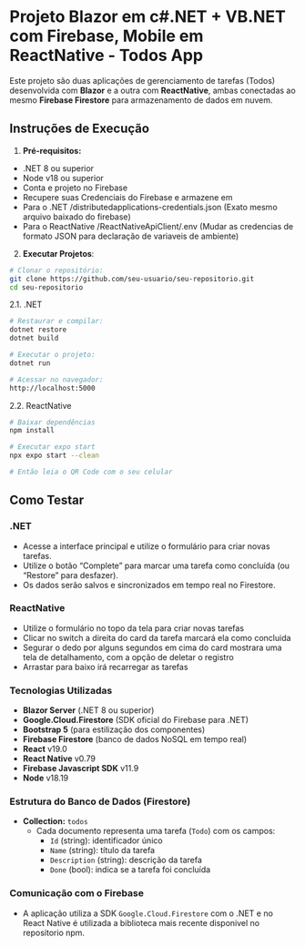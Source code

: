 # Projeto Blazor em c#.NET + VB.NET com Firebase, Mobile em ReactNative - Todos App

Este projeto são duas aplicações de gerenciamento de tarefas (Todos) desenvolvida com **Blazor** e a outra com **ReactNative**, ambas conectadas ao mesmo **Firebase Firestore** para armazenamento de dados em nuvem.

## Instruções de Execução
1. **Pré-requisitos:**
- .NET 8 ou superior
- Node v18 ou superior
- Conta e projeto no Firebase
- Recupere suas Credenciais do Firebase e armazene em
 - Para o .NET /distributedapplications-credentials.json (Exato mesmo arquivo baixado do firebase)
 - Para o ReactNative /ReactNativeApiClient/.env (Mudar as credencias de formato JSON para declaração de variaveis de ambiente)

2. **Executar Projetos**:
```bash
# Clonar o repositório:
git clone https://github.com/seu-usuario/seu-repositorio.git
cd seu-repositorio
```

2.1. .NET
```bash
# Restaurar e compilar:
dotnet restore
dotnet build

# Executar o projeto:
dotnet run

# Acessar no navegador:
http://localhost:5000
```

2.2. ReactNative
```bash
# Baixar dependências
npm install

# Executar expo start
npx expo start --clean

# Então leia o QR Code com o seu celular
```

## Como Testar
### .NET
* Acesse a interface principal e utilize o formulário para criar novas tarefas.
* Utilize o botão “Complete” para marcar uma tarefa como concluída (ou “Restore” para desfazer).
* Os dados serão salvos e sincronizados em tempo real no Firestore.

### ReactNative
* Utilize o formulário no topo da tela para criar novas tarefas
* Clicar no switch a direita do card da tarefa marcará ela como concluida
* Segurar o dedo por alguns segundos em cima do card mostrara uma tela de detalhamento, com a opção de deletar o registro
* Arrastar para baixo irá recarregar as tarefas

### Tecnologias Utilizadas

* **Blazor Server** (.NET 8 ou superior)
* **Google.Cloud.Firestore** (SDK oficial do Firebase para .NET)
* **Bootstrap 5** (para estilização dos componentes)
* **Firebase Firestore** (banco de dados NoSQL em tempo real)
* **React** v19.0
* **React Native** v0.79
* **Firebase Javascript SDK** v11.9
* **Node** v18.19

### Estrutura do Banco de Dados (Firestore)
* **Collection:** `todos`
  * Cada documento representa uma tarefa (`Todo`) com os campos:
    * `Id` (string): identificador único
    * `Name` (string): título da tarefa
    * `Description` (string): descrição da tarefa
    * `Done` (bool): indica se a tarefa foi concluída

### Comunicação com o Firebase
* A aplicação utiliza a SDK `Google.Cloud.Firestore` com o .NET e no React Native é utilizada a biblioteca mais recente disponivel no repositorio npm.
